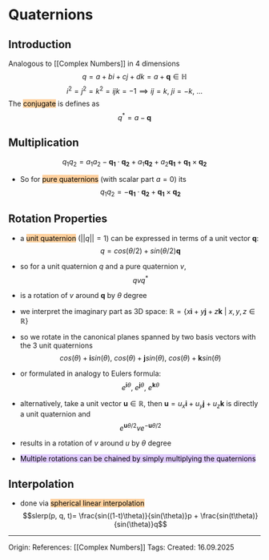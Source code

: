 # Quaternions

## Introduction

Analogous to [[Complex Numbers]] in 4 dimensions
$$q = a + bi + cj + dk = a + \mathbf{q} \in \mathbb{H}$$
$$i^2 = j^2=k^2 = ijk = -1 \implies ij = k,\ ji = -k,\ \dots$$
The <mark style="background: #FFB86CA6;">conjugate</mark> is defines as
$$q^* = a - \mathbf{q}$$
## Multiplication

$$q_1q_2 = a_1a_2 - \mathbf{q_1} \cdot \mathbf{q_2}+a_1\mathbf{q_2}+a_2\mathbf{q_1}+\mathbf{q_1} \times \mathbf{q_2}$$
- So for <mark style="background: #FFB86CA6;">pure quaternions</mark> (with scalar part $a=0$) its
$$q_1q_2 = -\mathbf{q_1} \cdot \mathbf{q_2}+\mathbf{q_1} \times \mathbf{q_2}$$

## Rotation Properties

- a <mark style="background: #FFB86CA6;">unit quaternion</mark> ($||q|| = 1$) can be expressed in terms of a unit vector $\mathbf{q}$:
$$q = cos(\theta/2)+sin(\theta/2)\mathbf{q}$$
- so for a unit quaternion $q$ and a pure quaternion $v$,
$$qvq^*$$
- is a rotation of $v$ around $\mathbf{q}$ by $\theta$ degree

- we interpret the imaginary part as 3D space: $\mathbb{R} = \{x\mathbf{i}+y\mathbf{j}+z\mathbf{k}\ |\ x,y,z \in \mathbb{R}\}$
- so we rotate in the canonical planes spanned by two basis vectors with the 3 unit quaternions
$$cos(\theta)+\mathbf{i}sin(\theta),\ cos(\theta)+\mathbf{j}sin(\theta),\ cos(\theta)+\mathbf{k}sin(\theta)$$
- or formulated in analogy to Eulers formula:
$$e^{\mathbf{i}\theta},\ e^{\mathbf{j}\theta},\ e^{\mathbf{k}\theta}$$

- alternatively, take a unit vector $\mathbf{u}\in \mathbb{R}$, then $\mathbf{u}=u_x \mathbf{i}+u_y \mathbf{j}+u_z \mathbf{k}$ is directly a unit quaternion and
$$e^{\mathbf{u}\theta/2}ve^{-\mathbf{u}\theta/2}$$
- results in a rotation of $v$ around $u$ by $\theta$ degree

 - <mark style="background: #D2B3FFA6;">Multiple rotations can be chained by simply multiplying the quaternions</mark>

## Interpolation

- done via <mark style="background: #FFB86CA6;">spherical linear interpolation</mark>
$$slerp(p, q, t)= \frac{sin((1-t)\theta)}{sin(\theta)}p + \frac{sin(t\theta)}{sin(\theta)}q$$

---

Origin: 
References: [[Complex Numbers]]
Tags: 
Created: 16.09.2025


